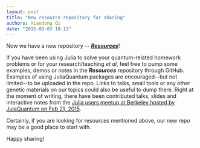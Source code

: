 ```yaml
---
layout: post
title: "New resource repository for sharing"
authors: Xiaodong Qi
date: "2015-03-03 18:13"
---
```


Now we have a new repository -- [***Resources***](https://github.com/JuliaQuantum/Resources)!

If you have been using Julia to solve your quantum-related homework problems or for your research/teaching *et al*, feel free to pump some examples, demos or notes in the ***Resources*** repository through GitHub.
Examples of using JuliaQuantum packages are encouraged--but not limited--to be uploaded in the repo.
Links to talks, small tools or any other genetic materials on our topics could also be useful to dump there. 
Right at the moment of writing, there have been contributed talks, slides and interactive notes from the [Julia users meetup at Berkeley hosted by JuiaQuantum on Feb 21, 2015](//juliaquantum.github.io/news/2015/03/berkeley-meetup-videos-online).

Certainly, if you are looking for resources mentioned above, our new repo may be a good place to start with.

Happy sharing!
